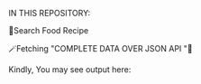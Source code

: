 IN THIS REPOSITORY:

🍓Search Food Recipe


🪄Fetching "COMPLETE DATA OVER JSON API "💫

Kindly, You may see output here: 

